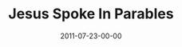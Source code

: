 ---
layout: message
category: message
series: "Jesus: The Greatest Show on Earth"
title: "Jesus Spoke In Parables"
date: 2011-07-23-00-00
message_id: 684
sc-permalink-url: "http://soundcloud.com/crdschurch/jesus-spoke-in-parables"
audio: "http://s3.amazonaws.com/crossroads-media/messages/audio/thegreatestshow06.mp3"
audio-duration: "42:08"
program: "http://s3.amazonaws.com/crossroads-media/documents/07_23-24_11Program.pdf"
description: "Chuck Mingo talks about how Jesus spoke truth in the form of parables."
video: "http://s3.amazonaws.com/crossroads-media/messages/video/thegreatestshow06.mp4"
video-duration: "42:13"
yt-video-id: "HHv4Vo7pseY"
video-image: "http://s3.amazonaws.com/crossroads-media/images/thegreatestshow06_still.jpg"
tag: 
 - mingo
 - parables
 - seeking
 - intentionality
 - program
 - metaphors
explicit: false
---